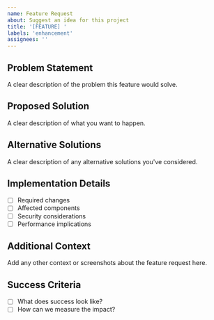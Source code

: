 ```yaml
---
name: Feature Request
about: Suggest an idea for this project
title: '[FEATURE] '
labels: 'enhancement'
assignees: ''
---
```


## Problem Statement
A clear description of the problem this feature would solve.

## Proposed Solution
A clear description of what you want to happen.

## Alternative Solutions
A clear description of any alternative solutions you've considered.

## Implementation Details
- [ ] Required changes
- [ ] Affected components
- [ ] Security considerations
- [ ] Performance implications

## Additional Context
Add any other context or screenshots about the feature request here.

## Success Criteria
- [ ] What does success look like?
- [ ] How can we measure the impact?
